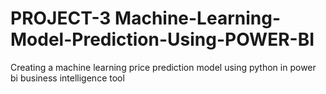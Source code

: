# PROJECT-3 Machine-Learning-Model-Prediction-Using-POWER-BI
Creating a machine learning price prediction model using python in power bi business intelligence tool
